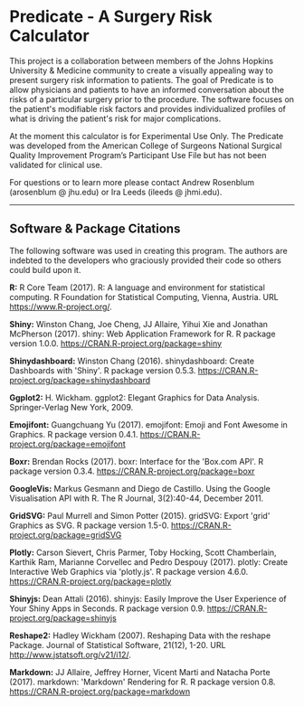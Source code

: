 # Predicate - A Surgery Risk Calculator

This project is a collaboration between members of the Johns Hopkins University & Medicine community to create a visually appealing way to present surgery risk information to patients. The goal of Predicate is to allow physicians and patients to have an informed conversation about the risks of a particular surgery prior to the procedure. The software focuses on the patient's modifiable risk factors and provides individualized profiles of what is driving the patient's risk for major complications.

At the moment this calculator is for Experimental Use Only. The Predicate was developed from the American College of Surgeons National Surgical Quality Improvement Program’s Participant Use File but has not been validated for clinical use.


For questions or to learn more please contact Andrew Rosenblum (arosenblum @ jhu.edu) or Ira Leeds (ileeds @ jhmi.edu).

---

## Software & Package Citations
The following software was used in creating this program. The authors are indebted to the developers who graciously provided their code so others could build upon it.

**R:**
R Core Team (2017). R: A language and environment for statistical
  computing. R Foundation for Statistical Computing, Vienna, Austria. URL
  https://www.R-project.org/.

**Shiny:**
Winston Chang, Joe Cheng, JJ Allaire, Yihui Xie and Jonathan McPherson
  (2017). shiny: Web Application Framework for R. R package version 1.0.0.
  https://CRAN.R-project.org/package=shiny
  
**Shinydashboard:**
Winston Chang (2016). shinydashboard: Create Dashboards with 'Shiny'. R
package version 0.5.3. https://CRAN.R-project.org/package=shinydashboard
  
**Ggplot2:**
H. Wickham. ggplot2: Elegant Graphics for Data Analysis. Springer-Verlag
  New York, 2009.

**Emojifont:**
Guangchuang Yu (2017). emojifont: Emoji and Font Awesome in Graphics. R
  package version 0.4.1. https://CRAN.R-project.org/package=emojifont

**Boxr:**
Brendan Rocks (2017). boxr: Interface for the 'Box.com API'. R package
version 0.3.4. https://CRAN.R-project.org/package=boxr

**GoogleVis:**
Markus Gesmann and Diego de Castillo. Using the Google Visualisation API
with R. The R Journal, 3(2):40-44, December 2011.

**GridSVG:**
Paul Murrell and Simon Potter (2015). gridSVG: Export 'grid' Graphics as
SVG. R package version 1.5-0. https://CRAN.R-project.org/package=gridSVG

**Plotly:**
Carson Sievert, Chris Parmer, Toby Hocking, Scott Chamberlain, Karthik
Ram, Marianne Corvellec and Pedro Despouy (2017). plotly: Create
Interactive Web Graphics via 'plotly.js'. R package version 4.6.0.
https://CRAN.R-project.org/package=plotly

**Shinyjs:**
Dean Attali (2016). shinyjs: Easily Improve the User Experience of Your
Shiny Apps in Seconds. R package version 0.9.
https://CRAN.R-project.org/package=shinyjs

**Reshape2:**
Hadley Wickham (2007). Reshaping Data with the reshape Package. Journal
  of Statistical Software, 21(12), 1-20. URL
  http://www.jstatsoft.org/v21/i12/.
  
  **Markdown:**
JJ Allaire, Jeffrey Horner, Vicent Marti and Natacha Porte (2017).
  markdown: 'Markdown' Rendering for R. R package version 0.8.
  https://CRAN.R-project.org/package=markdown

